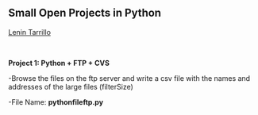 <h2>Small Open Projects in Python</h2>
<p><a href="https://www.linkedin.com/in/lenintv/">Lenin Tarrillo</a></p>
<p>&nbsp;</p>
<p><strong>Project 1: Python + FTP + CVS</strong></p>
<p>-Browse the files on the ftp server and write a csv file with the names and addresses of the large files (filterSize)</p>
<p>-File Name:&nbsp;<strong>pythonfileftp.py</strong></p>
